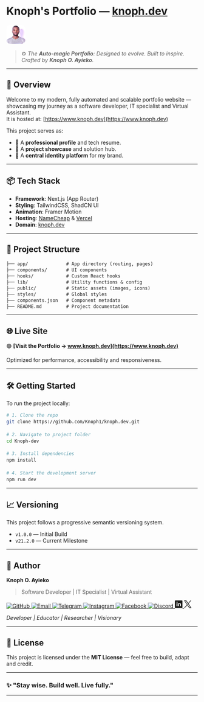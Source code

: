 # Knoph's Portfolio — [knoph.dev](https://www.knoph.dev)

<img src="https://raw.githubusercontent.com/Knoph1/knoph.dev/main/public/images/profile.png" alt="Portfolio Banner" width="50" height="50" style="object-fit: cover; border-radius: 10px;" />

> ⚙️ _The **Auto-magic Portfolio**: Designed to evolve. Built to inspire. Crafted by **Knoph O. Ayieko**._

---

## 🚀 Overview

Welcome to my modern, fully automated and scalable portfolio website — showcasing my journey as a software developer, IT specialist and Virtual Assistant.  
It is hosted at: [https://www.knoph.dev](https://www.knoph.dev)

This project serves as:
- 🧠 A **professional profile** and tech resume.
- 💼 A **project showcase** and solution hub.
- 🧭 A **central identity platform** for my brand.

---

## 📦 Tech Stack

- **Framework**: Next.js (App Router)
- **Styling**: TailwindCSS, ShadCN UI
- **Animation**: Framer Motion
- **Hosting**: [NameCheap](https://www.namecheap.com) & [Vercel](https://vercel.com)
- **Domain**: [knoph.dev](https://www.knoph.dev)

---

## 📂 Project Structure

```
├── app/              # App directory (routing, pages)
├── components/       # UI components
├── hooks/            # Custom React hooks
├── lib/              # Utility functions & config
├── public/           # Static assets (images, icons)
├── styles/           # Global styles
├── components.json   # Component metadata
├── README.md         # Project documentation
```

---

## 🌐 Live Site

🟢 **[Visit the Portfolio → www.knoph.dev](https://www.knoph.dev)**

Optimized for performance, accessibility and responsiveness.

---

## 🛠️ Getting Started

To run the project locally:

```bash
# 1. Clone the repo
git clone https://github.com/Knoph1/knoph.dev.git

# 2. Navigate to project folder
cd Knoph-dev

# 3. Install dependencies
npm install

# 4. Start the development server
npm run dev
```

---

## 📈 Versioning

This project follows a progressive semantic versioning system.

- `v1.0.0`        — Initial Build
- `v21.2.0`       — Current Milestone

---

## 👤 Author

**Knoph O. Ayieko**
> Software Developer | IT Specialist | Virtual Assistant

<a href="https://github.com/Knoph1">
  <img src="https://raw.githubusercontent.com/simple-icons/simple-icons/develop/icons/github.svg" width="20" alt="GitHub"/>
</a>
<a href="mailto:knophayieko@gmail.com">
  <img src="https://raw.githubusercontent.com/simple-icons/simple-icons/develop/icons/gmail.svg" width="20" alt="Email"/>
</a>
<a href="https://t.me/Knoph1">
  <img src="https://raw.githubusercontent.com/simple-icons/simple-icons/develop/icons/telegram.svg" width="20" alt="Telegram"/>
</a>
<a href="https://www.instagram.com/knoph_ol_a">
  <img src="https://raw.githubusercontent.com/simple-icons/simple-icons/develop/icons/instagram.svg" width="20" alt="Instagram"/>
</a>
<a href="https://web.facebook.com/noah.knock.5/">
  <img src="https://raw.githubusercontent.com/simple-icons/simple-icons/develop/icons/facebook.svg" width="20" alt="Facebook"/>
</a>
<a href="https://discord.com/users/Knoph1">
  <img src="https://raw.githubusercontent.com/simple-icons/simple-icons/develop/icons/discord.svg" width="20" alt="Discord"/>
</a>
<a href="https://www.linkedin.com/in/knoph-ayieko-83464918a">
  <img src="https://raw.githubusercontent.com/Knoph1/knoph.dev/main/public/linkedin.png"  width="20" alt="LinkedIn"/>
</a>
<a href="https://x.com/Knoph_OL_A">
  <img src="https://raw.githubusercontent.com/simple-icons/simple-icons/develop/icons/x.svg" width="20" alt="X (Twitter)"/>
</a>

_Developer | Educator | Researcher | Visionary_

---

## 📝 License

This project is licensed under the **MIT License** — feel free to build, adapt and credit.

---

### ✨ "Stay wise. Build well. Live fully."

---
